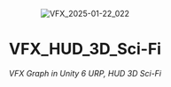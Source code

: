 <header>


![VFX_2025-01-22_022](https://github.com/user-attachments/assets/cdab90e0-6ec2-4b5b-b2d6-74c803295e79)

# VFX_HUD_3D_Sci-Fi

_VFX Graph in Unity 6 URP, HUD 3D Sci-Fi_
